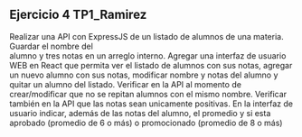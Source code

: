 ## Ejercicio 4 TP1_Ramirez

 Realizar una API con ExpressJS de un listado de alumnos de una materia. Guardar el nombre del  
alumno y tres notas en un arreglo interno. Agregar una interfaz de usuario WEB en React que 
permita ver el listado de alumnos con sus notas, agregar un nuevo alumno con sus notas, modificar 
nombre y notas del alumno y quitar un alumno del listado. Verificar en la API al momento de 
crear/modificar que no se repitan alumnos con el mismo nombre. Verificar también en la API que 
las notas sean unicamente positivas. En la interfaz de usuario indicar, además de las notas del 
alumno, el promedio y si esta aprobado (promedio de 6 o más) o promocionado (promedio de 8 o 
más)

